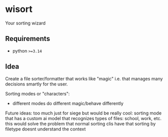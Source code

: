 # wisort
Your sorting wizard

## Requirements
- python `>=3.14`
## Idea
Create a file sorter/formatter that works like "magic" i.e. that manages many decisions smartly for the user.

Sorting modes or "characters":
- different modes do different magic/behave differently

Future ideas:
too much just for siege but would be really cool: sorting mode that has a custom ai model that recognizes types of files: school, work, etc.
this would solve the problem that normal sorting clis have that sorting by filetype doesnt understand the context
